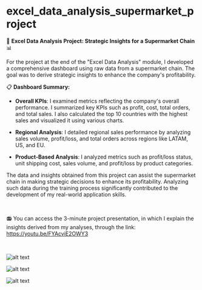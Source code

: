 # excel_data_analysis_supermarket_project

🚀 **Excel Data Analysis Project: Strategic Insights for a Supermarket Chain** 📊

For the project at the end of the "Excel Data Analysis" module, I developed a comprehensive dashboard using raw data from a supermarket chain. The goal was to derive strategic insights to enhance the company's profitability.

📋 **Dashboard Summary:**

- **Overall KPIs**: I examined metrics reflecting the company's overall performance. I summarized key KPIs such as profit, cost, total orders, and total sales. I also calculated the top 10 countries with the highest sales and visualized it using various charts.

- **Regional Analysis**: I detailed regional sales performance by analyzing sales volume, profit/loss, and total orders across regions like LATAM, US, and EU.

- **Product-Based Analysis**: I analyzed metrics such as profit/loss status, unit shipping cost, sales volume, and profit/loss by product categories.

The data and insights obtained from this project can assist the supermarket chain in making strategic decisions to enhance its profitability. Analyzing such data during the training process significantly contributed to the development of my real-world application skills.

<br>

📻 You can access the 3-minute project presentation, in which I explain the insights derived from my analyses, through the link:
https://youtu.be/FYAcviE2OWY3

<br>

![alt text](https://media.discordapp.net/attachments/1067439304965640263/1275844295915733092/1.PNG?ex=66ce9e58&is=66cd4cd8&hm=00ab1a0dce1a37c193ce4f794c9c3c86018b6dc1f283296e16cce9fbb338b652&=&format=webp&quality=lossless&width=942&height=676)

![alt text](https://media.discordapp.net/attachments/1067439304965640263/1275844294942523474/2.PNG?ex=66ce9e57&is=66cd4cd7&hm=3dbe4edf77a3fe5a718cd82d3812d873ae30d70a38f966f10a61d8afdf728e35&=&format=webp&quality=lossless&width=942&height=676)

![alt text](https://media.discordapp.net/attachments/1067439304965640263/1275844295366017164/3.PNG?ex=66ce9e58&is=66cd4cd8&hm=784bf9fa7dedf896831e892d1b4a6d7380fa854f7914f2c9c633fa28324b7d85&=&format=webp&quality=lossless&width=939&height=676)
